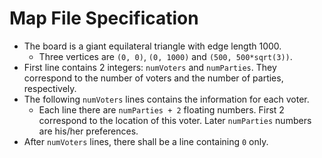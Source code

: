 # Map File Specification
 * The board is a giant equilateral triangle with edge length 1000.
    * Three vertices are `(0, 0)`, `(0, 1000)` and `(500, 500*sqrt(3))`.
 * First line contains 2 integers: `numVoters` and `numParties`. They correspond to the number of voters and the number of parties, respectively.
 * The following `numVoters` lines contains the information for each voter.
    * Each line there are `numParties + 2` floating numbers. First 2 correspond to the location of this voter. Later `numParties` numbers are his/her preferences.
 * After `numVoters` lines, there shall be a line containing `0` only.